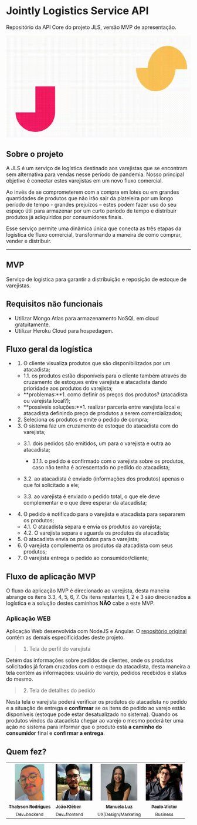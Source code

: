 # Jointly Logistics Service API

Repositório da API Core do projeto JLS, versão MVP de apresentação.

<p align="center">
  <a href="https://github.com/thalysonalexr/jls-api">
    <img src="./docs/logo.gif" alt="Logotipo desenvolvido por Manuela Luz (https://www.linkedin.com/in/manuela-luz-862797180/)" title="Logo JLS">
  </a>
</p>

## Sobre o projeto

A JLS é um serviço de logística destinado aos varejistas que se encontram sem alternativa para vendas nesse período de pandemia. Nosso principal objetivo é conectar estes varejistas em um novo fluxo comercial.

Ao invés de se comprometerem com a compra em lotes ou em grandes quantidades de produtos que não irão sair da plateleira por um longo período de tempo - grandes prejuízos – estes podem fazer uso do seu espaço útil para armazenar por um curto período de tempo e distribuir produtos já adiquiridos por consumidores finais.

Esse serviço permite uma dinâmica única que conecta as três etapas da logística de fluxo comercial, transformando a maneira de como comprar, vender e distribuir.

---
## MVP

Serviço de logística para garantir a distribuição e reposição de estoque de varejistas.

## Requisitos não funcionais

* Utilizar Mongo Atlas para armazenamento NoSQL em cloud gratuitamente.
* Utilizar Heroku Cloud para hospedagem.

## Fluxo geral da logística

- 1. O cliente visualiza produtos que são disponibilizados por um atacadista;
  - 1.1. os produtos estão disponíveis para o cliente também através do cruzamento de estoques entre varejista e atacadista dando prioridade aos produtos do varejista;
  - **problemas:**1. como definir os preços dos produtos? (atacadista ou varejista local?);
  - **possiveis soluções:**1. realizar parceria entre varejista local e atacadista definindo preço de produtos a serem comercializados;

- 2. Seleciona os produtos e emite o pedido de compra;

- 3. O sistema faz um cruzamento de estoque do atacadista com do varejista;

  - 3.1. dois pedidos são emitidos, um para o varejista e outra ao atacadista;
    - 3.1.1. o pedido é confirmado com o varejista sobre os produtos, caso não tenha é acrescentado no pedido do atacadista;
  
  - 3.2. ao atacadista é enviado (informações dos produtos) apenas o que foi solicitado a ele;
  - 3.3. ao varejista é enviado o pedido total, o que ele deve complementar e o que deve esperar da atacadista;

- 4. O pedido é notificado para o varejista e atacadista para separarem os produtos;
  - 4.1. O atacadista separa e envia os produtos ao varejista;
  - 4.2. O varejista separa e aguarda os produtos da atacadista;

- 5. O atacadista envia os produtos para o varejista;

- 6. O varejista complementa os produtos da atacadista com seus produtos;

- 7. O varejista entrega o pedido ao consumidor/cliente;

## Fluxo de aplicação MVP

O fluxo da aplicação MVP é direcionado ao varejista, desta maneira abrange os itens 3.3, 4, 5, 6, 7. Os itens restantes 1, 2 e 3 são direcionados a logística e a solução destes caminhos **NÃO** cabe a este MVP.

### Aplicação WEB

Aplicação Web desenvolvida com NodeJS e Angular. O [repositório original](https://github.com/MMHIT/JLS-jointly-logistics-Service-) contém as demais especificidades deste projeto.

> 1. Tela de perfil do varejista

Detém das informações sobre pedidos de clientes, onde os produtos solicitados já foram cruzados com o estoque da atacadista, desta maneira a tela contém as informações: usuário do varejo, pedidos recebidos e status do mesmo.

> 2. Tela de detalhes do pedido

Nesta tela o varejista poderá verificar os produtos do atacadista no pedido e a situação de entrega e **confirmar** se os itens do pedido ao varejo estão disponíveis (estoque pode estar desatualizado no sistema). Quando os produtos vindos da atacadista chegar ao varejo o mesmo poderá ter uma ação no sistema para informar que o produto está **a caminho do consumidor** final e **confirmar a entrega**. 

## Quem fez?

<table>
  <tr>
    <td align="center">
      <a href="https://www.linkedin.com/in/thalysonrodrigues/">
        <img src="./docs/collaborators/thalyson.jpeg" width="100px;" alt="Izabella Melo"/>
        <br/>
        <sub><b>Thalyson Rodrigues</b></sub><br>
        <sub>Dev. backend</sub>
      </a>
    </td>
    <td align="https://www.linkedin.com/in/jo%C3%A3o-kleber-g-448481bb/">
      <a href="">
        <img src="./docs/collaborators/joao.jpeg" width="100px;" alt="Izabella Melo"/>
        <br/>
        <sub><b>João Kléber</b></sub><br>
        <sub>Dev. frontend</sub>
      </a>
    </td>
    <td align="center">
      <a href="https://www.linkedin.com/in/manuela-luz-862797180/">
        <img src="./docs/collaborators/manu.jpeg" width="100px;" alt="Izabella Melo"/>
        <br/>
        <sub><b>Manuela Luz</b></sub><br>
        <sub>UX|Design/Marketing</sub>
      </a>
    </td>
    <td align="center">
      <a href="https://www.linkedin.com/in/paulo-victor-moreira-matehus-641b9514b/">
        <img src="./docs/collaborators/paulo.jpeg" width="100px;" alt="Izabella Melo"/>
        <br/>
        <sub><b>Paulo Victor</b></sub><br>
        <sub>Business</sub>
      </a>
    </td>
  </tr>
</table>
